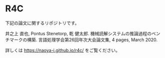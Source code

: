 # R4C

下記の論文に関するリポジトリです。

井之上 直也, Pontus Stenetorp, 乾 健太郎. 機械読解システムの推論過程のベンチマークの構築. 言語処理学会第26回年次大会論文集, 4 pages, March 2020.

詳しくは https://naoya-i.github.io/r4c/ をご覧ください。
